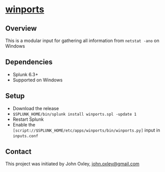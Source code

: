 # [winports](https://github.com/oxo42/splunk-winports)

## Overview

This is a modular input for gathering all information from `netstat -ano` on Windows

## Dependencies

* Splunk 6.3+
* Supported on Windows

## Setup

* Download the release
* `$SPLUNK_HOME/bin/splunk install winports.spl -update 1`
* Restart Splunk
* Enable the `[script://$SPLUNK_HOME/etc/apps/winports/bin/winports.py]` input in `inputs.conf`

## Contact

This project was initiated by John Oxley, john.oxley@gmail.com
